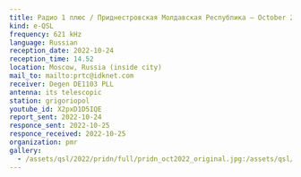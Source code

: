 ```yaml
---
title: Радио 1 плюс / Приднестровская Молдавская Республика — October 2022
kind: e-QSL
frequency: 621 kHz
language: Russian
reception_date: 2022-10-24
reception_time: 14.52
location: Moscow, Russia (inside city)
mail_to: mailto:prtc@idknet.com
receiver: Degen DE1103 PLL
antenna: its telescopic
station: grigoriopol
youtube_id: X2pxD1D5IQE
report_sent: 2022-10-24
responce_sent: 2022-10-25
responce_received: 2022-10-25
organization: pmr
gallery:
  - /assets/qsl/2022/pridn/full/pridn_oct2022_original.jpg:/assets/qsl/2022/pridn/small/pridn_oct2022_original.jpg
---
```

